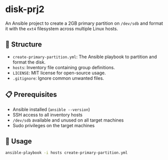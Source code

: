 
# disk-prj2

An Ansible project to create a 2GB primary partition on `/dev/sdb` and format it with the `ext4` filesystem across multiple Linux hosts.

## 📁 Structure

- `create-primary-partition.yml`: The Ansible playbook to partition and format the disk.
- `hosts`: Inventory file containing group definitions.
- `LICENSE`: MIT license for open-source usage.
- `.gitignore`: Ignore common unwanted files.

## 📋 Prerequisites

- Ansible installed (`ansible --version`)
- SSH access to all inventory hosts
- `/dev/sdb` available and unused on all target machines
- Sudo privileges on the target machines

## 🚀 Usage

```bash
ansible-playbook -i hosts create-primary-partition.yml
